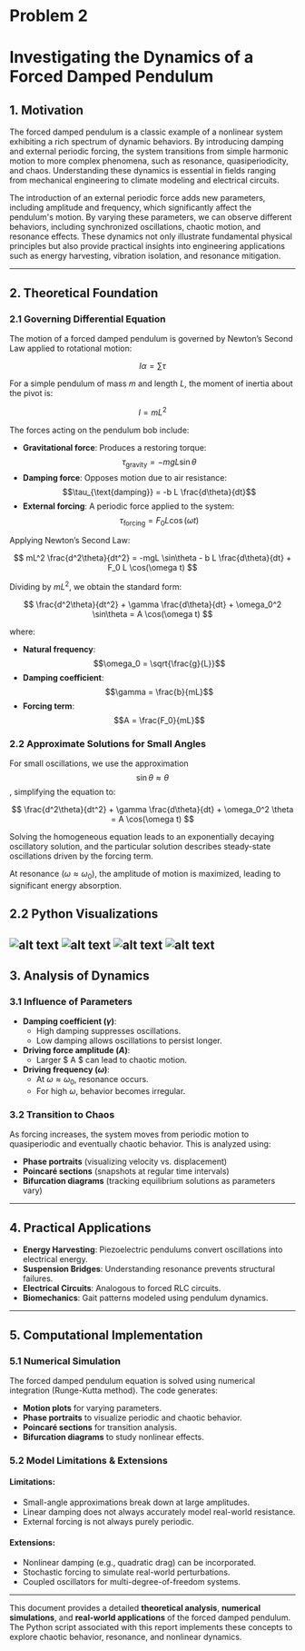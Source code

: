 # Problem 2
# Investigating the Dynamics of a Forced Damped Pendulum

## **1. Motivation**
The forced damped pendulum is a classic example of a nonlinear system exhibiting a rich spectrum of dynamic behaviors. By introducing damping and external periodic forcing, the system transitions from simple harmonic motion to more complex phenomena, such as resonance, quasiperiodicity, and chaos. Understanding these dynamics is essential in fields ranging from mechanical engineering to climate modeling and electrical circuits.

The introduction of an external periodic force adds new parameters, including amplitude and frequency, which significantly affect the pendulum's motion. By varying these parameters, we can observe different behaviors, including synchronized oscillations, chaotic motion, and resonance effects. These dynamics not only illustrate fundamental physical principles but also provide practical insights into engineering applications such as energy harvesting, vibration isolation, and resonance mitigation.

---

## **2. Theoretical Foundation**

### **2.1 Governing Differential Equation**
The motion of a forced damped pendulum is governed by Newton’s Second Law applied to rotational motion:

$$I \alpha = \sum \tau$$

For a simple pendulum of mass $m$ and length $L$, the moment of inertia about the pivot is:


$$I = mL^2$$


The forces acting on the pendulum bob include:
- **Gravitational force**: Produces a restoring torque:
$$\tau_{\text{gravity}} = -mgL \sin \theta$$
- **Damping force**: Opposes motion due to air resistance:
  $$\tau_{\text{damping}} = -b L \frac{d\theta}{dt}$$
- **External forcing**: A periodic force applied to the system:
  $$\tau_{\text{forcing}} = F_0 L \cos(\omega t)$$


Applying Newton’s Second Law:

$$
 mL^2 \frac{d^2\theta}{dt^2} = -mgL \sin\theta - b L \frac{d\theta}{dt} + F_0 L \cos(\omega t)
$$

Dividing by $mL^2$, we obtain the standard form:

$$
\frac{d^2\theta}{dt^2} + \gamma \frac{d\theta}{dt} + \omega_0^2 \sin\theta = A \cos(\omega t)
$$

where:
- **Natural frequency**: $$\omega_0 = \sqrt{\frac{g}{L}}$$
- **Damping coefficient**: $$\gamma = \frac{b}{mL}$$
- **Forcing term**: $$A = \frac{F_0}{mL}$$

### **2.2 Approximate Solutions for Small Angles**
For small oscillations, we use the approximation $$\sin \theta \approx \theta$$, simplifying the equation to:

$$
\frac{d^2\theta}{dt^2} + \gamma \frac{d\theta}{dt} + \omega_0^2 \theta = A \cos(\omega t)
$$

Solving the homogeneous equation leads to an exponentially decaying oscillatory solution, and the particular solution describes steady-state oscillations driven by the forcing term.

At resonance $(\omega \approx \omega_0)$, the amplitude of motion is maximized, leading to significant energy absorption.
## 2.2  Python Visualizations





![alt text](image-1.png)
![alt text](image-2.png)
![alt text](image-3.png)
![alt text](image-4.png)
---

## **3. Analysis of Dynamics**
### **3.1 Influence of Parameters**
- **Damping coefficient $(\gamma)$**:
  - High damping suppresses oscillations.
  - Low damping allows oscillations to persist longer.
- **Driving force amplitude $( A )$**:
  - Larger $ A $ can lead to chaotic motion.
- **Driving frequency $( \omega )$**:
  - At $\omega \approx \omega_0$, resonance occurs.
  - For high $\omega$, behavior becomes irregular.

### **3.2 Transition to Chaos**
As forcing increases, the system moves from periodic motion to quasiperiodic and eventually chaotic behavior. This is analyzed using:
- **Phase portraits** (visualizing velocity vs. displacement)
- **Poincaré sections** (snapshots at regular time intervals)
- **Bifurcation diagrams** (tracking equilibrium solutions as parameters vary)

---

## **4. Practical Applications**
- **Energy Harvesting**: Piezoelectric pendulums convert oscillations into electrical energy.
- **Suspension Bridges**: Understanding resonance prevents structural failures.
- **Electrical Circuits**: Analogous to forced RLC circuits.
- **Biomechanics**: Gait patterns modeled using pendulum dynamics.

---

## **5. Computational Implementation**
### **5.1 Numerical Simulation**
The forced damped pendulum equation is solved using numerical integration (Runge-Kutta method). The code generates:
- **Motion plots** for varying parameters.
- **Phase portraits** to visualize periodic and chaotic behavior.
- **Poincaré sections** for transition analysis.
- **Bifurcation diagrams** to study nonlinear effects.

### **5.2 Model Limitations & Extensions**
#### **Limitations**:
- Small-angle approximations break down at large amplitudes.
- Linear damping does not always accurately model real-world resistance.
- External forcing is not always purely periodic.

#### **Extensions**:
- Nonlinear damping (e.g., quadratic drag) can be incorporated.
- Stochastic forcing to simulate real-world perturbations.
- Coupled oscillators for multi-degree-of-freedom systems.

---

This document provides a detailed **theoretical analysis**, **numerical simulations**, and **real-world applications** of the forced damped pendulum. The Python script associated with this report implements these concepts to explore chaotic behavior, resonance, and nonlinear dynamics.

